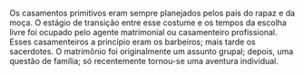 ﻿Os casamentos primitivos eram sempre planejados pelos pais do rapaz e da moça. O estágio de transição entre esse costume e os tempos da escolha livre foi ocupado pelo agente matrimonial ou casamenteiro profissional. Esses casamenteiros a princípio eram os barbeiros; mais tarde os sacerdotes. O matrimônio foi originalmente um assunto grupal; depois, uma questão de família; só recentemente tornou-se uma aventura individual.